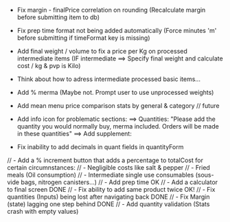 - Fix margin - finalPrice correlation on rounding (Recalculate margin before submitting item to db)
- Fix prep time format not being added automatically (Force minutes 'm' before submitting if timeFormat key is missing)
- Add final weight / volume to fix a price per Kg on processed intermediate items
        (IF intermediate  ==>  Specify final weight and calculate cost / kg & pvp is Kilo)
- Think about how to adress intermediate processed basic items... 

- Add % merma (Maybe not. Prompt user to use unprocessed weights)

- Add mean menu price comparison stats by general & category // future

- Add info icon for problematic sections:
        ==> Quantities: "Please add the quantity you would normally buy, merma included. Orders will be made in these quantities"
        ==> Add supplement: 

- Fix inability to add decimals in quant fields in quantityForm

// - Add a % increment button that adds a percentage to totalCost for certain circumnstances:
//         - Negligible costs like salt & pepper
//         - Fried meals (Oil consumption)
//         - Intermediate single use consumables (sous-vide bags, nitrogen canisters...)
// - Add prep time OK 
// - Add a calculator to final screen DONE
// - Fix ability to add same product twice OK!
// - Fix quantities (Inputs) being lost after navigating back DONE
// - Fix Margin (state) lagging one step behind DONE
// - Add quantity validation (Stats crash with empty values)
